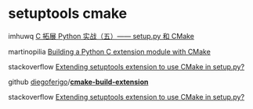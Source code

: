 # setuptools cmake

imhuwq [C 拓展 Python 实战（五）—— setup.py 和 CMake](https://imhuwq.com/2020/03/22/C-%E6%8B%93%E5%B1%95-Python-%E5%AE%9E%E6%88%98%EF%BC%88%E4%BA%94%EF%BC%89%E2%80%94%E2%80%94-setup.py%20%E5%92%8C%20CMake/)

martinopilia [Building a Python C extension module with CMake](https://martinopilia.com/posts/2018/09/15/building-python-extension.html)

stackoverflow [Extending setuptools extension to use CMake in setup.py?](https://stackoverflow.com/questions/42585210/extending-setuptools-extension-to-use-cmake-in-setup-py)

github [diegoferigo](https://github.com/diegoferigo)/**[cmake-build-extension](https://github.com/diegoferigo/cmake-build-extension)**

stackoverflow [Extending setuptools extension to use CMake in setup.py?](https://stackoverflow.com/questions/42585210/extending-setuptools-extension-to-use-cmake-in-setup-py)

